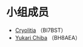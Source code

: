 # 小组成员

- [Cryolitia](https://github.com/cryolitia) （BI7BST）
- [Yukari Chiba](https://github.com/yukarichiba) （BH8AEA）
